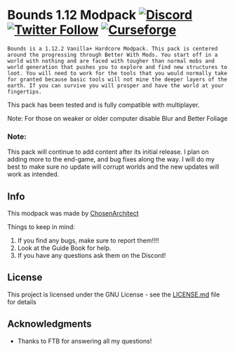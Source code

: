 # Bounds 1.12 Modpack [![Discord](https://img.shields.io/discord/262030232683413504.svg?logo=discord&logoWidth=18&colorB=7289DA)](https://discord.gg/4YbSd6K) [![Twitter Follow](https://img.shields.io/twitter/follow/ChosenArchitect.svg?style=social&label=Follow)](https://twitter.com/ChosenArchitect) [![Curseforge][curseImg]][curseLink]

 
    Bounds is a 1.12.2 Vanilla+ Hardcore Modpack. This pack is centered around the progressing through Better With Mods. You start off in a world with nothing and are faced with tougher than normal mobs and world generation that pushes you to explore and find new structures to loot. You will need to work for the tools that you would normally take for granted because basic tools will not mine the deeper layers of the earth. If you can survive you will prosper and have the world at your fingertips.


This pack has been tested and is fully compatible with multiplayer.

 

Note: For those on weaker or older computer disable Blur and Better Foliage

### Note:
This pack will continue to add content after its initial release. I plan on adding more to the end-game, and bug fixes along the way. I will do my best to make sure no update will corrupt worlds and the new updates will work as intended.

## Info
This modpack was made by [ChosenArchitect](https://www.youtube.com/ChosenArchitect)  

Things to keep in mind:

1. If you find any bugs, make sure to report them!!!!
2. Look at the Guide Book for help. 
3. If you have any questions ask them on the Discord!

## License

This project is licensed under the GNU License - see the [LICENSE.md](LICENSE.md) file for details

## Acknowledgments

* Thanks to FTB for answering all my questions!

[curseImg]: http://cf.way2muchnoise.eu/bounds.svg

[curseLink]: https://minecraft.curseforge.com/projects/bounds
